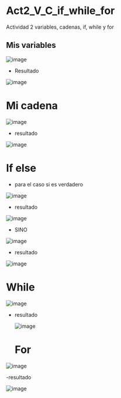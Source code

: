# Act2_V_C_if_while_for
Actividad 2 variables, cadenas, if, while y for

## Mis variables

![image](https://github.com/user-attachments/assets/8687acdc-567d-4770-9998-de323ebcbfdc)
  
- Resultado

![image](https://github.com/user-attachments/assets/ed0124e3-da22-44b6-806d-b21037c6ec6a)

# Mi cadena

 ![image](https://github.com/user-attachments/assets/84270dce-fc93-4b74-a852-2c9d5d6769d2)

 - resultado

 ![image](https://github.com/user-attachments/assets/53948d48-26a0-46ac-acbb-60704a11d21d)

# If else
  
- para el caso si es verdadero
  
![image](https://github.com/user-attachments/assets/5be13416-a51b-4b23-83ab-70b0a17992fd)

- resultado

 ![image](https://github.com/user-attachments/assets/fa9d72e5-b3fa-4809-a15e-56b1d611b6eb)

- SINO

![image](https://github.com/user-attachments/assets/1dd4ee6f-2c07-4489-919e-5e1f409f60e1)


- resultado

![image](https://github.com/user-attachments/assets/313f4ca9-bef1-4d18-80fb-c10b6d359cab)

# While

![image](https://github.com/user-attachments/assets/c3074c44-575f-4ccc-a1d5-2867e217502f)

- resultado

  ![image](https://github.com/user-attachments/assets/1d38d3b8-f48f-45c2-aa2c-7ced2a8d77ec)

  # For

![image](https://github.com/user-attachments/assets/02ed0862-83bd-49c0-9660-3ff02ca2ac81)

-resultado

![image](https://github.com/user-attachments/assets/e99d8275-4509-429a-a2f6-1fee887c55f8)



  














